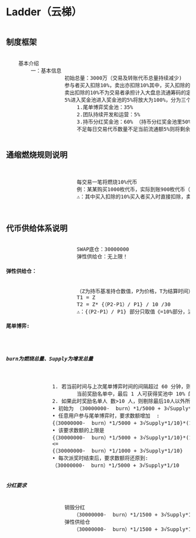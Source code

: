 # Ladder（云梯）
<pre>
<h2>制度框架</h2>
	基本介绍
		一：基本信息
                   初始总量：3000万（交易及转账代币总量持续减少)
                   参与者买入扣除10%，卖出亦扣除10%其中，买入扣除的10%由买入者买入时直接扣除，
                   卖出扣除的10%不为交易者承担计入大盘总流通筹码的定向数据通缩 *其中5%永久销毁，
                   5%进入奖金池进入奖金池的5%将放大为100%，分为三个奖金池
                       1.尾单博弈奖金池：35%
                       2.团队持续开发和运营：5%
                       3.持币分红奖金池：60% （持币分红奖金池里50%每天分给持币24小时的用户，如遇交易量萎缩，
                       不足每日交易代币数量不足当前流通额5%则将剩余50%回馈至持币分红池子）

<h2>通缩燃烧规则说明</h2>
		
                       每交易一笔将燃烧10%代币
                       例：某某购买1000枚代币，实际到账900枚代币（其中5%代币=50枚永久销毁，另外5%代币=50枚进入奖金池）
                       ⚠️：其中买入扣除的10%买入者买入时直接扣除，卖出扣除的10%不为交易者承担计入大盘总流通筹码的定向数据通缩 
 

<h2>代币供给体系说明</h2>
                       SWAP底仓：30000000  
                       弹性供给仓：无上限！   
<h4>弹性供给仓：</h4>
                       （Z为持币基准持仓数值，P为价格，T为结算时间）
                       T1 = Z
                       T2 = Z* {（P2-P1）/ P1} / 10 /30
                       ⚠️：{（P2-P1）/ P1} 部分只取值《=10%部分，溢出部分不计算！
<h4>尾单博弈:</h4>
                       <h5>burn为燃烧总量、Supply为增发总量</h5>
		       
		       1. 若当前时间与上次尾单博弈时间的间隔超过 60 分钟，则进行派奖:
                       当前奖励名单中，最后 1 人可获得奖池中 10% 的代币，除最后 1 人外，其余9位每人可获得奖池中 2% 的代币
		       2. 如果此时奖励名单人 数>10 人，则剔除最后10人以外所有地址。
		       • 初始为 （30000000-  burn）*1/5000 + 3√Supply*1/10
		       • 任意用户参与尾单博弈时，要求数额增加  :
		       {（30000000-  burn）*1/5000 + 3√Supply*1/10}*(1+0.02)^X
		       • 该要求数额的上限是
		       {（30000000-  burn）*1/5000 + 3√Supply*1/10}*(1+0.02)^X 代币 
		       <=  
		       {（30000000-  burn）*1/1000 + 3√Supply*1/10}
		       • 每次派奖时结束后，要求数额将还原到:
 		       （30000000-  burn）*1/5000 + 3√Supply*1/10
			
<h5>分红要求</h5>
	               销毁分红
		              （30000000-  burn）*1/1500 + 3√Supply*1/10
	               弹性供给仓
		              （30000000-  burn）*1/1500 + 3√Supply*1/10
</pre>
